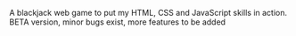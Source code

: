 A blackjack web game to put my HTML, CSS and JavaScript skills in action.
BETA version, minor bugs exist, more features to be added
